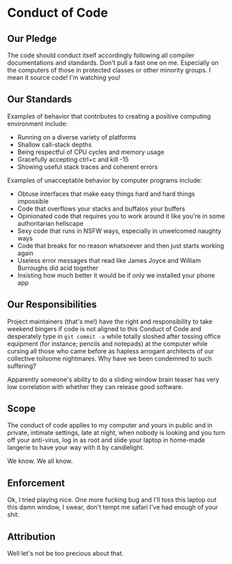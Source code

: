 # Conduct of Code

## Our Pledge

The code should conduct itself accordingly following all compiler documentations and standards. 
Don't pull a fast one on me.  Especially on the computers of those in protected classes or 
other minority groups. I mean it source code! I'm watching you!

## Our Standards

Examples of behavior that contributes to creating a positive computing environment
include:

* Running on a diverse variety of platforms
* Shallow call-stack depths
* Being respectful of CPU cycles and memory usage
* Gracefully accepting ctrl+c and kill -15
* Showing useful stack traces and coherent errors

Examples of unacceptable behavior by computer programs include:

* Obtuse interfaces that make easy things hard and hard things impossible
* Code that overflows your stacks and buffalos your buffers
* Opinionated code that requires you to work around it like you're in some authoritarian hellscape
* Sexy code that runs in NSFW ways, especially in unwelcomed naughty ways
* Code that breaks for no reason whatsoever and then just starts working again
* Useless error messages that read like James Joyce and William Burroughs did acid together
* Insisting how much better it would be if only we installed your phone app

## Our Responsibilities

Project maintainers (that's me!) have the right and responsibility to take weekend bingers 
if code is not aligned to this Conduct of Code and desperately type in `git commit -a` 
while totally sloshed after tossing office equipment (for instance; pencils and notepads) 
at the computer while cursing all those who came before as hapless arrogant architects 
of our collective toilsome nightmares. Why have we been condemned to such suffering? 

Apparently someone's ability to do a sliding window brain teaser has very low correlation with
whether they can release good software. 

## Scope

The conduct of code applies to my computer and yours in public and in private, intimate settings, 
late at night, when nobody is looking and you turn off your anti-virus, log in as root and slide 
your laptop in home-made langerie to have your way with it by candlelight. 

We know. We all know.

## Enforcement

Ok, I tried playing nice. One more fucking bug and I'll toss this laptop out this damn window, 
I swear, don't tempt me safari I've had enough of your shit. 

## Attribution

Well let's not be too precious about that. 
